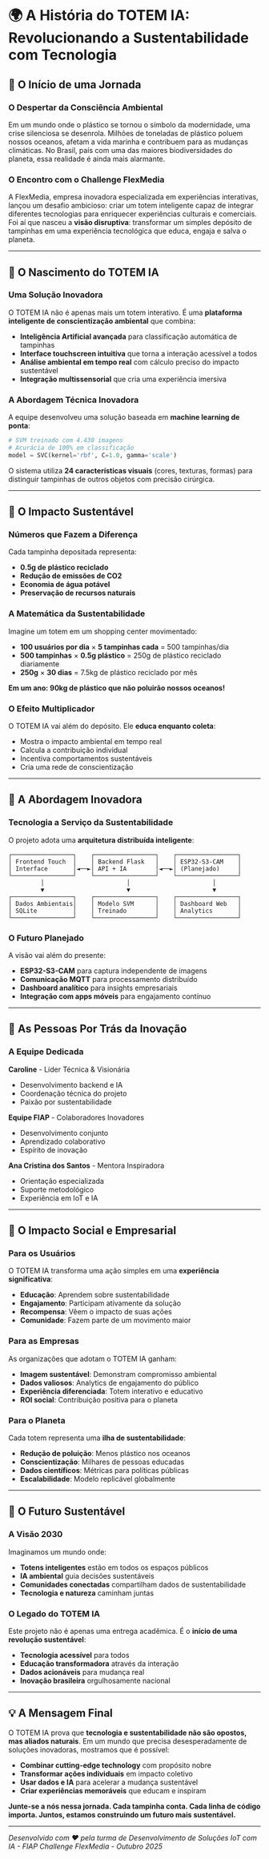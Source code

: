# 🌍 A História do TOTEM IA: Revolucionando a Sustentabilidade com Tecnologia

## 📖 O Início de uma Jornada

### O Despertar da Consciência Ambiental

Em um mundo onde o plástico se tornou o símbolo da modernidade, uma crise silenciosa se desenrola. Milhões de toneladas de plástico poluem nossos oceanos, afetam a vida marinha e contribuem para as mudanças climáticas. No Brasil, país com uma das maiores biodiversidades do planeta, essa realidade é ainda mais alarmante.

### O Encontro com o Challenge FlexMedia

A FlexMedia, empresa inovadora especializada em experiências interativas, lançou um desafio ambicioso: criar um totem inteligente capaz de integrar diferentes tecnologias para enriquecer experiências culturais e comerciais. Foi aí que nasceu a **visão disruptiva**: transformar um simples depósito de tampinhas em uma experiência tecnológica que educa, engaja e salva o planeta.

---

## 🎯 O Nascimento do TOTEM IA

### Uma Solução Inovadora

O TOTEM IA não é apenas mais um totem interativo. É uma **plataforma inteligente de conscientização ambiental** que combina:

- **Inteligência Artificial avançada** para classificação automática de tampinhas
- **Interface touchscreen intuitiva** que torna a interação acessível a todos
- **Análise ambiental em tempo real** com cálculo preciso do impacto sustentável
- **Integração multissensorial** que cria uma experiência imersiva

### A Abordagem Técnica Inovadora

A equipe desenvolveu uma solução baseada em **machine learning de ponta**:

```python
# SVM treinado com 4.430 imagens
# Acurácia de 100% em classificação
model = SVC(kernel='rbf', C=1.0, gamma='scale')
```

O sistema utiliza **24 características visuais** (cores, texturas, formas) para distinguir tampinhas de outros objetos com precisão cirúrgica.

---

## 🌱 O Impacto Sustentável

### Números que Fazem a Diferença

Cada tampinha depositada representa:
- **0.5g de plástico reciclado**
- **Redução de emissões de CO2**
- **Economia de água potável**
- **Preservação de recursos naturais**

### A Matemática da Sustentabilidade

Imagine um totem em um shopping center movimentado:
- **100 usuários por dia** × **5 tampinhas cada** = 500 tampinhas/dia
- **500 tampinhas** × **0.5g plástico** = 250g de plástico reciclado diariamente
- **250g** × **30 dias** = 7.5kg de plástico reciclado por mês

**Em um ano: 90kg de plástico que não poluirão nossos oceanos!**

### O Efeito Multiplicador

O TOTEM IA vai além do depósito. Ele **educa enquanto coleta**:
- Mostra o impacto ambiental em tempo real
- Calcula a contribuição individual
- Incentiva comportamentos sustentáveis
- Cria uma rede de conscientização

---

## 🚀 A Abordagem Inovadora

### Tecnologia a Serviço da Sustentabilidade

O projeto adota uma **arquitetura distribuída inteligente**:

```
┌─────────────────┐    ┌─────────────────┐    ┌─────────────────┐
│ Frontend Touch  │    │ Backend Flask   │    │ ESP32-S3-CAM    │
│ Interface       │◄──►│ API + IA        │◄──►│ (Planejado)     │
└─────────────────┘    └─────────────────┘    └─────────────────┘
         │                       │                       │
         ▼                       ▼                       ▼
┌─────────────────┐    ┌─────────────────┐    ┌─────────────────┐
│ Dados Ambientais│    │ Modelo SVM      │    │ Dashboard Web   │
│ SQLite          │    │ Treinado        │    │ Analytics       │
└─────────────────┘    └─────────────────┘    └─────────────────┘
```

### O Futuro Planejado

A visão vai além do presente:
- **ESP32-S3-CAM** para captura independente de imagens
- **Comunicação MQTT** para processamento distribuído
- **Dashboard analítico** para insights empresariais
- **Integração com apps móveis** para engajamento contínuo

---

## 👥 As Pessoas Por Trás da Inovação

### A Equipe Dedicada

**Caroline** - Líder Técnica & Visionária
- Desenvolvimento backend e IA
- Coordenação técnica do projeto
- Paixão por sustentabilidade

**Equipe FIAP** - Colaboradores Inovadores
- Desenvolvimento conjunto
- Aprendizado colaborativo
- Espírito de inovação

**Ana Cristina dos Santos** - Mentora Inspiradora
- Orientação especializada
- Suporte metodológico
- Experiência em IoT e IA

---

## 🎯 O Impacto Social e Empresarial

### Para os Usuários

O TOTEM IA transforma uma ação simples em uma **experiência significativa**:
- **Educação**: Aprendem sobre sustentabilidade
- **Engajamento**: Participam ativamente da solução
- **Recompensa**: Vêem o impacto de suas ações
- **Comunidade**: Fazem parte de um movimento maior

### Para as Empresas

As organizações que adotam o TOTEM IA ganham:
- **Imagem sustentável**: Demonstram compromisso ambiental
- **Dados valiosos**: Analytics de engajamento do público
- **Experiência diferenciada**: Totem interativo e educativo
- **ROI social**: Contribuição positiva para o planeta

### Para o Planeta

Cada totem representa uma **ilha de sustentabilidade**:
- **Redução de poluição**: Menos plástico nos oceanos
- **Conscientização**: Milhares de pessoas educadas
- **Dados científicos**: Métricas para políticas públicas
- **Escalabilidade**: Modelo replicável globalmente

---

## 🔮 O Futuro Sustentável

### A Visão 2030

Imaginamos um mundo onde:
- **Totens inteligentes** estão em todos os espaços públicos
- **IA ambiental** guia decisões sustentáveis
- **Comunidades conectadas** compartilham dados de sustentabilidade
- **Tecnologia e natureza** caminham juntas

### O Legado do TOTEM IA

Este projeto não é apenas uma entrega acadêmica. É o **início de uma revolução sustentável**:
- **Tecnologia acessível** para todos
- **Educação transformadora** através da interação
- **Dados acionáveis** para mudança real
- **Inovação brasileira** orgulhosamente nacional

---

## 💡 A Mensagem Final

O TOTEM IA prova que **tecnologia e sustentabilidade não são opostos, mas aliados naturais**. Em um mundo que precisa desesperadamente de soluções inovadoras, mostramos que é possível:

- **Combinar cutting-edge technology** com propósito nobre
- **Transformar ações individuais** em impacto coletivo
- **Usar dados e IA** para acelerar a mudança sustentável
- **Criar experiências memoráveis** que educam e inspiram

**Junte-se a nós nessa jornada. Cada tampinha conta. Cada linha de código importa. Juntos, estamos construindo um futuro mais sustentável.**

---

*Desenvolvido com ❤️ pela turma de Desenvolvimento de Soluções IoT com IA - FIAP*
*Challenge FlexMedia - Outubro 2025*</content>